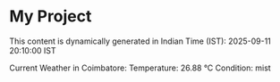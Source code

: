 # My Project

This content is dynamically generated in Indian Time (IST): 2025-09-11 20:10:00 IST


Current Weather in Coimbatore:
Temperature: 26.88 °C
Condition: mist
